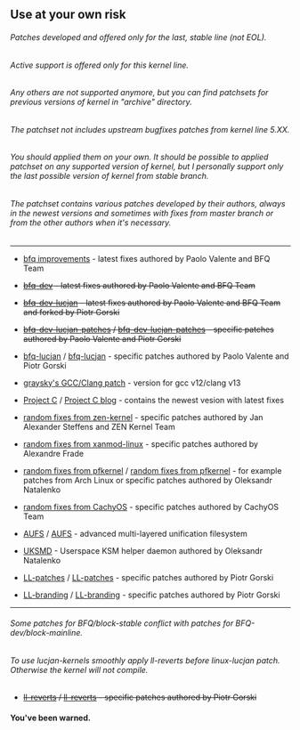 ## Use at your own risk
###### Patches developed and offered only for the last, stable line (not EOL). 
###### Active support is offered only for this kernel line. 
###### Any others are not supported anymore, but you can find patchsets for previous versions of kernel in "archive" directory. 
###### The patchset not includes upstream bugfixes patches from kernel line 5.XX. 
###### You should applied them on your own. It should be possible to applied patchset on any supported version of kernel, but I personally support only the last possible version of kernel from stable branch.
###### The patchset contains various patches developed by their authors, always in the newest versions and sometimes with fixes from master branch or from the other authors when it's necessary. 

***

* [bfq improvements](https://groups.google.com/forum/#!forum/bfq-iosched) - latest fixes authored by Paolo Valente and BFQ Team

* ~~[bfq-dev](https://github.com/Algodev-github/bfq-mq/tree/dev-bfq-on-5.17) - latest fixes authored by Paolo Valente and BFQ Team~~

* ~~[bfq-dev-lucjan](https://github.com/sirlucjan/bfq-mq-lucjan/tree/dev-bfq-on-5.17-lucjan) - latest fixes authored by Paolo Valente and BFQ Team and forked by Piotr Gorski~~

* ~~[bfq-dev-lucjan-patches](https://github.com/sirlucjan/kernel-patches/tree/master/5.17/bfq-dev-lucjan) / [bfq-dev-lucjan-patches](https://gitlab.com/sirlucjan/kernel-patches/tree/master/5.17/bfq-dev-lucjan) - specific patches authored by Paolo Valente and Piotr Gorski~~

* [bfq-lucjan](https://github.com/sirlucjan/kernel-patches/tree/master/5.18/bfq-lucjan) / [bfq-lucjan](https://gitlab.com/sirlucjan/kernel-patches/tree/master/5.18/bfq-lucjan) - specific patches authored by Paolo Valente and Piotr Gorski

* [graysky's GCC/Clang patch](https://github.com/graysky2/kernel_compiler_patch) - version for gcc v12/clang v13

* [Project C](https://gitlab.com/alfredchen/linux-prjc/tree/linux-5.18.y-prjc) / [Project C blog](http://cchalpha.blogspot.com) - contains the newest vesion with latest fixes

* [random fixes from zen-kernel](https://github.com/zen-kernel/zen-kernel/tree/5.18/master) - specific patches authored by Jan Alexander Steffens and ZEN Kernel Team

* [random fixes from xanmod-linux](https://github.com/xanmod/linux/tree/5.18) - specific patches authored by Alexandre Frade

* [random fixes from pfkernel](https://github.com/pfactum/pf-kernel/tree/pf-5.18) / [random fixes from pfkernel](https://gitlab.com/post-factum/pf-kernel/tree/pf-5.18) - for example patches from Arch Linux or specific patches authored by Oleksandr Natalenko

* [random fixes from CachyOS](https://github.com/CachyOS/linux-cachyos) - specific patches authored by CachyOS Team

* [AUFS](https://github.com/sfjro/aufs5-standalone/tree/aufs5.18) / [AUFS](http://aufs.sourceforge.net) - advanced multi-layered unification filesystem

* [UKSMD](https://gitlab.com/post-factum/uksmd) - Userspace KSM helper daemon authored by Oleksandr Natalenko

* [LL-patches](https://github.com/sirlucjan/kernel-patches/tree/master/5.18/ll-patches) / [LL-patches](https://gitlab.com/sirlucjan/kernel-patches/tree/master/5.18/ll-patches) - specific patches authored by Piotr Gorski

* [LL-branding](https://github.com/sirlucjan/kernel-patches/tree/master/5.18/ll-branding) / [LL-branding](https://gitlab.com/sirlucjan/kernel-patches/tree/master/5.18/ll-branding) - specific patches authored by Piotr Gorski

***

###### Some patches for BFQ/block-stable conflict with patches for BFQ-dev/block-mainline.

###### To use lucjan-kernels smoothly apply ll-reverts before linux-lucjan patch. Otherwise the kernel will not compile.

* ~~[ll-reverts](https://github.com/sirlucjan/kernel-patches/tree/master/5.11-dev/ll-reverts) / [ll-reverts](https://gitlab.com/sirlucjan/kernel-patches/tree/master/5.11-dev/ll-reverts) - specific patches authored by Piotr Gorski~~

#### You've been warned. 
